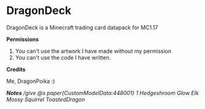 # DragonDeck
DragonDeck is a Minecraft trading card datapack for MC1.17

**Permissions**
1. You can't use the artwork I have made without my permission
2. You can't use the code I have written.

**Credits**

Me, DragonPoika :)

***Notes***
*/give @s paper{CustomModelData:448001} 1*
*Hedgeshroom*
*Glow Elk*
*Mossy Squirrel*
*ToastedDragon*
